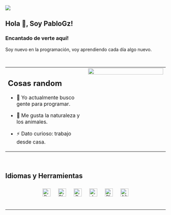 <img src="https://media.tenor.com/_i9AUV0dv_0AAAAC/welcome-banner.gif" align="center" />

## Hola 👋, Soy PabloGz!  
  

 
  



### Encantado de verte aquí!  
Soy nuevo en la programación, voy aprendiendo cada día algo nuevo.  
  

<br/>  

<table><tr><td valign="top" width="50%">

## Cosas random 

- 🔭 Yo actualmente busco gente para programar.  
  

- 🌱 Me gusta la naturaleza y los animales.  
  

- ⚡ Dato curioso: trabajo desde casa.  


</td><td valign="top" width="50%">

<div align="center">
<img src="https://media.giphy.com/media/hqTguNdEoA1ooYxeog/giphy.gif" align="center" style="width: 100%" />
</div>  


</td></tr></table>  

<br/>  


## Idiomas y Herramientas  
<div align="center">  
<a href="https://www.python.org/" target="_blank"><img style="margin: 10px" src="https://profilinator.rishav.dev/skills-assets/python-original.svg" alt="Python" height="25" /></a>  
<a href="https://www.blender.org/" target="_blank"><img style="margin: 10px" src="https://profilinator.rishav.dev/skills-assets/blender_community_badge_white.svg" alt="Blender" height="25" /></a>  
<a href="https://www.adobe.com/in/products/premiere.html" target="_blank"><img style="margin: 10px" src="https://profilinator.rishav.dev/skills-assets/adobepremierepro.png" alt="Premiere Pro" height="25" /></a>  
<a href="https://www.java.com/" target="_blank"><img style="margin: 10px" src="https://profilinator.rishav.dev/skills-assets/java-original-wordmark.svg" alt="Java" height="25" /></a>  
<a href="https://www.adobe.com/in/products/photoshop.html" target="_blank"><img style="margin: 10px" src="https://profilinator.rishav.dev/skills-assets/photoshop-plain.svg" alt="Photoshop" height="25" /></a>  
<a href="https://www.adobe.com/in/products/aftereffects.html" target="_blank"><img style="margin: 10px" src="https://profilinator.rishav.dev/skills-assets/aftereffects.png" alt="After Effects" height="25" /></a>  
</div>  

<br/>  


----

